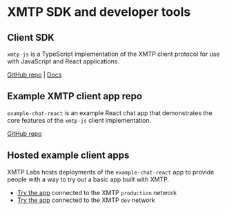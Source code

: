 # XMTP SDK and developer tools

## Client SDK

`xmtp-js` is a TypeScript implementation of the XMTP client protocol for use with JavaScript and React applications.

[GitHub repo](https://github.com/xmtp/xmtp-js) | [Docs](/client-sdk/javascript/tutorials/quickstart)

## Example XMTP client app repo

`example-chat-react` is an example React chat app that demonstrates the core features of the `xmtp-js` client implementation.

[GitHub repo](https://github.com/xmtp/example-chat-react)

## Hosted example client apps

XMTP Labs hosts deployments of the `example-chat-react` app to provide people with a way to try out a basic app built with XMTP.

- [Try the app](https://xmtp.chat) connected to the XMTP `production` network
- [Try the app](https://xmtp.vercel.app/) connected to the XMTP `dev` network
